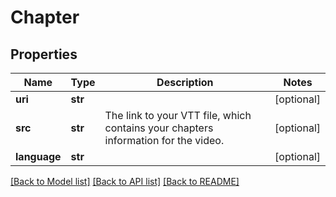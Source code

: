# Chapter

## Properties
Name | Type | Description | Notes
------------ | ------------- | ------------- | -------------
**uri** | **str** |  | [optional] 
**src** | **str** | The link to your VTT file, which contains your chapters information for the video. | [optional] 
**language** | **str** |  | [optional] 

[[Back to Model list]](../README.md#documentation-for-models) [[Back to API list]](../README.md#documentation-for-api-endpoints) [[Back to README]](../README.md)


